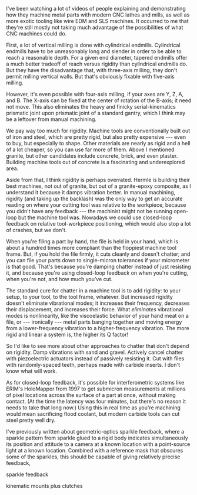 I've been watching a lot of videos of people explaining and
demonstrating how they machine metal parts with modern CNC lathes and
mills, as well as more exotic tooling like wire EDM and SLS machines.
It occurred to me that they're still mostly not taking much advantage
of the possibilities of what CNC machines could do.

First, a lot of vertical milling is done with cylindrical endmills.
Cylindrical endmills have to be unreasonably long and slender in order
to be able to reach a reasonable depth.  For a given end diameter,
tapered endmills offer a much better tradeoff of reach versus rigidity
than cylindrical endmills do.  But they have the disadvantage that,
with three-axis milling, they don't permit milling vertical walls.
But that's obviously fixable with five-axis milling.

However, it's even possible with four-axis milling, if your axes are
Y, Z, A, and B.  The X-axis can be fixed at the center of rotation of
the B-axis; it need not move.  This also eliminates the heavy and
finicky serial-kinematics prismatic joint upon prismatic joint of a
standard gantry, which I think may be a leftover from manual
machining.

We pay way too much for rigidity.  Machine tools are
conventionally built out of iron and steel, which are pretty rigid,
but also pretty expensive --- even to buy, but especially to shape.
Other materials are nearly as rigid and a hell of a lot cheaper, so
you can use far more of them.  Above I mentioned granite, but other
candidates include concrete, brick, and even plaster.  Building
machine tools out of concrete is a fascinating and underexplored area.

Aside from that, I think rigidity is perhaps overrated.  Hermle is
building their best machines, not out of granite, but out of a
granite-epoxy composite, as I understand it because it damps vibration
better.  In manual machining, rigidity (and taking up the backlash)
was the only way to get an accurate reading on where your cutting tool
was relative to the workpiece, because you didn't have any feedback
--- the machinist might not be running open-loop but the machine tool
was.  Nowadays we could use closed-loop feedback on relative
tool-workpiece positioning, which would also stop a lot of crashes,
but we don't.

When you're filing a part by hand, the file is held in your hand,
which is about a hundred times more compliant than the floppiest
machine tool frame.  But, if you hold the file firmly, it cuts cleanly
and doesn't chatter; and you can file your parts down to single-micron
tolerances if your micrometer is that good.  That's because you're
damping chatter instead of just resisting it, and because you're using
closed-loop feedback on when you're cutting, when you're not, and how
much you've cut.

The standard cure for chatter in a machine tool is to add rigidity: to
your setup, to your tool, to the tool frame, whatever.  But increased
rigidity doesn't eliminate vibrational modes; it increases their
frequency, decreases their displacement, and increases their force.
What *eliminates* vibrational modes is nonlinearity, like the
viscoelastic behavior of your hand meat on a file, or --- ironically
--- metal parts banging together and moving energy from a
lower-frequency vibration to a higher-frequency vibration.  The more
rigid and linear a system is, the higher its Q factor!

So I'd like to see more about other approaches to chatter that don't
depend on rigidity.  Damp vibrations with sand and gravel.  Actively
cancel chatter with piezoelectric actuators instead of passively
resisting it.  Cut with files with randomly-spaced teeth, perhaps made
with carbide inserts.  I don't know what will work.

As for closed-loop feedback, it's possible for interferometric systems
like ERIM's HoloMapper from 1997 to get submicron measurements at
millions of pixel locations across the surface of a part at once,
without making contact.  (At the time the latency was four minutes,
but there's no reason it needs to take that long now.)  Using this in
real time as you're machining would mean sacrificing flood coolant,
but modern carbide tools can cut steel pretty well dry.

I've previously written about geometric-optics sparkle feedback, where
a sparkle pattern from sparkle glued to a rigid body indicates
simultaneously its position and attitude to a camera at a known
location with a point-source light at a known location.  Combined with
a reference mask that obscures some of the sparkles, this should be
capable of giving relatively precise feedback, 

sparkle feedback

kinematic mounts plus clutches
